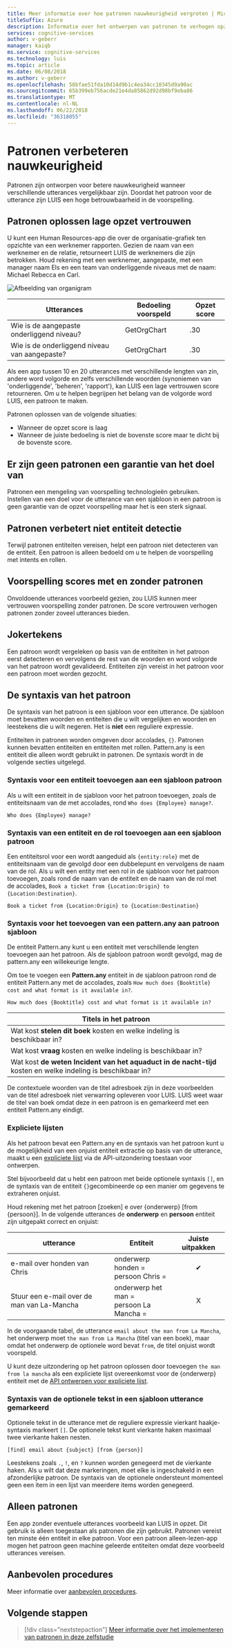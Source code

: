 ```yaml
---
title: Meer informatie over hoe patronen nauwkeurigheid vergroten | Microsoft Docs
titleSuffix: Azure
description: Informatie over het ontwerpen van patronen te verhogen opzet voorspelling scores en entiteiten te vinden.
services: cognitive-services
author: v-geberr
manager: kaiqb
ms.service: cognitive-services
ms.technology: luis
ms.topic: article
ms.date: 06/08/2018
ms.author: v-geberr
ms.openlocfilehash: 58bfae51fda10d14d9b1c4ea34cc10345d9a90ac
ms.sourcegitcommit: 65b399eb756acde21e4da85862d92d98bf9eba86
ms.translationtype: MT
ms.contentlocale: nl-NL
ms.lasthandoff: 06/22/2018
ms.locfileid: "36318055"
---
```

# <a name="patterns-improve-prediction-accuracy"></a>Patronen verbeteren nauwkeurigheid
Patronen zijn ontworpen voor betere nauwkeurigheid wanneer verschillende utterances vergelijkbaar zijn. Doordat het patroon voor de utterance zijn LUIS een hoge betrouwbaarheid in de voorspelling. 

## <a name="patterns-solve-low-intent-confidence"></a>Patronen oplossen lage opzet vertrouwen
U kunt een Human Resources-app die over de organisatie-grafiek ten opzichte van een werknemer rapporten. Gezien de naam van een werknemer en de relatie, retourneert LUIS de werknemers die zijn betrokken. Houd rekening met een werknemer, aangepaste, met een manager naam Els en een team van onderliggende niveaus met de naam: Michael Rebecca en Carl.

![Afbeelding van organigram](./media/luis-concept-patterns/org-chart.png)

|Utterances|Bedoeling voorspeld|Opzet score|
|--|--|--|
|Wie is de aangepaste onderliggend niveau?|GetOrgChart|.30|
|Wie is de onderliggend niveau van aangepaste?|GetOrgChart|.30|

Als een app tussen 10 en 20 utterances met verschillende lengten van zin, andere word volgorde en zelfs verschillende woorden (synoniemen van 'onderliggende', 'beheren', 'rapport'), kan LUIS een lage vertrouwen score retourneren. Om u te helpen begrijpen het belang van de volgorde word LUIS, een patroon te maken. 

Patronen oplossen van de volgende situaties: 

* Wanneer de opzet score is laag
* Wanneer de juiste bedoeling is niet de bovenste score maar te dicht bij de bovenste score. 

## <a name="patterns-are-not-a-guarantee-of-intent"></a>Er zijn geen patronen een garantie van het doel van
Patronen een mengeling van voorspelling technologieën gebruiken. Instellen van een doel voor de utterance van een sjabloon in een patroon is geen garantie van de opzet voorspelling maar het is een sterk signaal. 

## <a name="patterns-do-not-improve-entity-detection"></a>Patronen verbetert niet entiteit detectie
Terwijl patronen entiteiten vereisen, helpt een patroon niet detecteren van de entiteit. Een patroon is alleen bedoeld om u te helpen de voorspelling met intents en rollen.  

## <a name="prediction-scores-with-and-without-patterns"></a>Voorspelling scores met en zonder patronen
Onvoldoende utterances voorbeeld gezien, zou LUIS kunnen meer vertrouwen voorspelling zonder patronen. De score vertrouwen verhogen patronen zonder zoveel utterances bieden.  

## <a name="pattern-matching"></a>Jokertekens
Een patroon wordt vergeleken op basis van de entiteiten in het patroon eerst detecteren en vervolgens de rest van de woorden en word volgorde van het patroon wordt gevalideerd. Entiteiten zijn vereist in het patroon voor een patroon moet worden gezocht. 

## <a name="pattern-syntax"></a>De syntaxis van het patroon
De syntaxis van het patroon is een sjabloon voor een utterance. De sjabloon moet bevatten woorden en entiteiten die u wilt vergelijken en woorden en leestekens die u wilt negeren. Het is **niet** een reguliere expressie. 

Entiteiten in patronen worden omgeven door accolades, `{}`. Patronen kunnen bevatten entiteiten en entiteiten met rollen. Pattern.any is een entiteit die alleen wordt gebruikt in patronen. De syntaxis wordt in de volgende secties uitgelegd.

### <a name="syntax-to-add-an-entity-to-a-pattern-template"></a>Syntaxis voor een entiteit toevoegen aan een sjabloon patroon
Als u wilt een entiteit in de sjabloon voor het patroon toevoegen, zoals de entiteitsnaam van de met accolades, rond `Who does {Employee} manage?`. 

```
Who does {Employee} manage?
```

### <a name="syntax-to-add-an-entity-and-role-to-a-pattern-template"></a>Syntaxis van een entiteit en de rol toevoegen aan een sjabloon patroon
Een entiteitsrol voor een wordt aangeduid als `{entity:role}` met de entiteitsnaam van de gevolgd door een dubbelepunt en vervolgens de naam van de rol. Als u wilt een entity met een rol in de sjabloon voor het patroon toevoegen, zoals rond de naam van de entiteit en de naam van de rol met de accolades, `Book a ticket from {Location:Origin} to {Location:Destination}`. 

```
Book a ticket from {Location:Origin} to {Location:Destination}
```

### <a name="syntax-to-add-a-patternany-to-pattern-template"></a>Syntaxis voor het toevoegen van een pattern.any aan patroon sjabloon
De entiteit Pattern.any kunt u een entiteit met verschillende lengten toevoegen aan het patroon. Als de sjabloon patroon wordt gevolgd, mag de pattern.any een willekeurige lengte. 

Om toe te voegen een **Pattern.any** entiteit in de sjabloon patroon rond de entiteit Pattern.any met de accolades, zoals `How much does {Booktitle} cost and what format is it available in?`.  

```
How much does {Booktitle} cost and what format is it available in?
```

|Titels in het patroon|
|--|
|Wat kost **stelen dit boek** kosten en welke indeling is beschikbaar in?|
|Wat kost **vraag** kosten en welke indeling is beschikbaar in?|
|Wat kost **de weten Incident van het aquaduct in de nacht-tijd** kosten en welke indeling is beschikbaar in?| 

De contextuele woorden van de titel adresboek zijn in deze voorbeelden van de titel adresboek niet verwarring opleveren voor LUIS. LUIS weet waar de titel van boek omdat deze in een patroon is en gemarkeerd met een entiteit Pattern.any eindigt.

### <a name="explicit-lists"></a>Expliciete lijsten
Als het patroon bevat een Pattern.any en de syntaxis van het patroon kunt u de mogelijkheid van een onjuist entiteit extractie op basis van de utterance, maakt u een [expliciete lijst](https://aka.ms/ExplicitList) via de API-uitzondering toestaan voor ontwerpen. 

Stel bijvoorbeeld dat u hebt een patroon met beide optionele syntaxis `[]`, en de syntaxis van de entiteit `{}`gecombineerde op een manier om gegevens te extraheren onjuist.

Houd rekening met het patroon [zoeken] e over {onderwerp} [from {persoon}]. In de volgende utterances de **onderwerp** en **persoon** entiteit zijn uitgepakt correct en onjuist:

|utterance|Entiteit|Juiste uitpakken|
|--|--|:--:|
|e-mail over honden van Chris|onderwerp honden =<br>persoon Chris =|✔|
|Stuur een e-mail over de man van La-Mancha|onderwerp het man =<br>persoon La Mancha =|X|

In de voorgaande tabel, de utterance `email about the man from La Mancha`, het onderwerp moet `the man from La Mancha` (titel van een boek), maar omdat het onderwerp de optionele word bevat `from`, de titel onjuist wordt voorspeld. 

U kunt deze uitzondering op het patroon oplossen door toevoegen `the man from la mancha` als een expliciete lijst overeenkomst voor de {onderwerp} entiteit met de [API ontwerpen voor expliciete lijst](https://aka.ms/ExplicitList).

### <a name="syntax-to-mark-optional-text-in-a-template-utterance"></a>Syntaxis van de optionele tekst in een sjabloon utterance gemarkeerd
Optionele tekst in de utterance met de reguliere expressie vierkant haakje-syntaxis markeert `[]`. De optionele tekst kunt vierkante haken maximaal twee vierkante haken nesten.

```
[find] email about {subject} [from {person}]
```

Leestekens zoals `.`, `!`, en `?` kunnen worden genegeerd met de vierkante haken. Als u wilt dat deze markeringen, moet elke is ingeschakeld in een afzonderlijke patroon. De syntaxis van de optionele ondersteunt momenteel geen een item in een lijst van meerdere items worden genegeerd.

## <a name="patterns-only"></a>Alleen patronen
Een app zonder eventuele utterances voorbeeld kan LUIS in opzet. Dit gebruik is alleen toegestaan als patronen die zijn gebruikt. Patronen vereist ten minste één entiteit in elke patroon. Voor een patroon alleen-lezen-app mogen het patroon geen machine geleerde entiteiten omdat deze voorbeeld utterances vereisen. 

## <a name="best-practices"></a>Aanbevolen procedures
Meer informatie over [aanbevolen procedures](luis-concept-best-practices.md).

## <a name="next-steps"></a>Volgende stappen

> [!div class="nextstepaction"]
> [Meer informatie over het implementeren van patronen in deze zelfstudie](luis-tutorial-pattern.md)

[LUIS]: https://docs.microsoft.com/azure/cognitive-services/luis/luis-reference-regions
